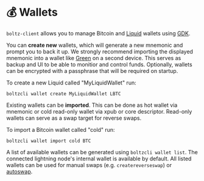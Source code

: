 # 💰 Wallets

`boltz-client` allows you to manage Bitcoin and [Liquid](https://liquid.net/) wallets using [GDK](https://github.com/Blockstream/gdk).

You can **create new** wallets, which will generate a new mnemonic and prompt you to back it up. We strongly recommend importing the displayed mnemonic into a wallet like [Green](https://blockstream.com/green/) on a second device. This serves as backup and UI to be able to monitior and control funds. Optionally, wallets can be encrypted with a passphrase that will be required on startup.

To create a new Liquid called "MyLiquidWallet" run:

`boltzcli wallet create MyLiquidWallet LBTC`

Existing wallets can be **imported**. This can be done as hot wallet via mnemonic or cold read-only wallet via xpub or core descriptor. Read-only wallets can serve as a swap target for reverse swaps.

To import a Bitcoin wallet called "cold" run:

`boltzcli wallet import cold BTC`

A list of available wallets can be generated using `boltzcli wallet list`. The connected lightning node's internal wallet is available by default. All listed wallets can be used for manual swaps (e.g. `createreverseswap`) or [autoswap](autoswap.md).
